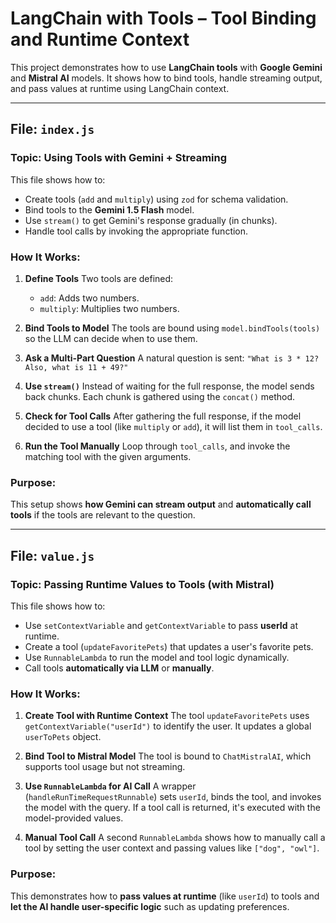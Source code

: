 
# LangChain with Tools – Tool Binding and Runtime Context

This project demonstrates how to use **LangChain tools** with **Google Gemini** and **Mistral AI** models. It shows how to bind tools, handle streaming output, and pass values at runtime using LangChain context.

---

##  File: `index.js`

### **Topic: Using Tools with Gemini + Streaming**

This file shows how to:

* Create tools (`add` and `multiply`) using `zod` for schema validation.
* Bind tools to the **Gemini 1.5 Flash** model.
* Use `stream()` to get Gemini's response gradually (in chunks).
* Handle tool calls by invoking the appropriate function.

###  How It Works:

1. **Define Tools**
   Two tools are defined:

   * `add`: Adds two numbers.
   * `multiply`: Multiplies two numbers.

2. **Bind Tools to Model**
   The tools are bound using `model.bindTools(tools)` so the LLM can decide when to use them.

3. **Ask a Multi-Part Question**
   A natural question is sent:
   `"What is 3 * 12? Also, what is 11 + 49?"`

4. **Use `stream()`**
   Instead of waiting for the full response, the model sends back chunks.
   Each chunk is gathered using the `concat()` method.

5. **Check for Tool Calls**
   After gathering the full response, if the model decided to use a tool (like `multiply` or `add`), it will list them in `tool_calls`.

6. **Run the Tool Manually**
   Loop through `tool_calls`, and invoke the matching tool with the given arguments.

###  Purpose:

This setup shows **how Gemini can stream output** and **automatically call tools** if the tools are relevant to the question.

---

##  File: `value.js`

### **Topic: Passing Runtime Values to Tools (with Mistral)**

This file shows how to:

* Use `setContextVariable` and `getContextVariable` to pass **userId** at runtime.
* Create a tool (`updateFavoritePets`) that updates a user's favorite pets.
* Use `RunnableLambda` to run the model and tool logic dynamically.
* Call tools **automatically via LLM** or **manually**.

###  How It Works:

1. **Create Tool with Runtime Context**
   The tool `updateFavoritePets` uses `getContextVariable("userId")` to identify the user.
   It updates a global `userToPets` object.

2. **Bind Tool to Mistral Model**
   The tool is bound to `ChatMistralAI`, which supports tool usage but not streaming.

3. **Use `RunnableLambda` for AI Call**
   A wrapper (`handleRunTimeRequestRunnable`) sets `userId`, binds the tool, and invokes the model with the query.
   If a tool call is returned, it's executed with the model-provided values.

4. **Manual Tool Call**
   A second `RunnableLambda` shows how to manually call a tool by setting the user context and passing values like `["dog", "owl"]`.

###  Purpose:

This demonstrates how to **pass values at runtime** (like `userId`) to tools and **let the AI handle user-specific logic** such as updating preferences.


